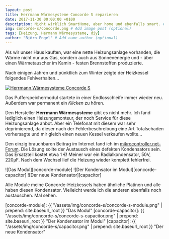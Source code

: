 ```yaml
---
layout: post
title: Herrmann Wärmesysteme Concorde S reparieren
date: 2017-11-30 00:00:00 +0100
description: Nicht wirklich SmartHome, aber home und ebenfalls smart. # Add post description (optional)
img: concorde-s/concorde.png # Add image post (optional)
tags: [Heizung, Hermann Wärmesysteme, diy]
author: "Björn Engel" # Add name author (optional)
---
```

Als wir unser Haus kauften, war eine nette Heizungsanlage vorhanden, die Wärme nicht nur aus Gas, sondern auch aus Sonnenenergie und - über einen Wärmetauscher im Kamin - festen Brennstoffen produzierte.

Nach einigen Jahren und pünktlich zum Winter zeigte der Heizkessel folgendes Fehlverhalten...

[![Herrmann Wärmesysteme Concorde S](https://img.youtube.com/vi/4VZAw-EzEAI/0.jpg)](https://www.youtube.com/watch?v=4VZAw-EzEAI)

Das Pufferspeichermodul startete in einer Endlosschleife immer wieder neu. Außerdem war permanent ein *Klicken* zu hören.

Den Hersteller **Herrmann Wärmesysteme** gibt es nicht mehr. Ich fand lediglich einen Heizungsmonteur, der noch Service für diese Heizungsanlage anbot. Aber ein Telefonat mit diesem war sehr deprimierend, da dieser nach der Fehlerbeschreibung eine Art Totalschaden vorhersagte und mir gleich einen neuen Kessel verkaufen wollte... 

Den einzig brauchbaren Beitrag im Internet fand ich im [mikrocontroller.net-Forum][mikrocontroller-net]. Die Lösung sollte der Austausch eines defekten Kondensators sein. Das Ersatzteil kostet etwa 1 €! Meiner war ein Radialkondensator, 50V, 220&micro;F. Nach dem Wechsel lief die Heizung wieder komplett fehlerfrei.

![Das Modul][concorde-module]
![Der Kondensator im Modul][concorde-capacitor]
![Der neue Kondensator][capacitor]

Alle Module meine Concorde-Heizkessels haben ähnliche Platinen und alle haben diesen Kondensator. Vielleicht werde ich die anderen ebenfalls noch austauschen. Mal sehen.



[mikrocontroller-net]: https://www.mikrocontroller.net/topic/287329
[concorde-module]: {{ "/assets/img/concorde-s/concorde-s-module.png" | prepend: site.baseurl_root }} "Das Modul"
[concorde-capacitor]: {{ "/assets/img/concorde-s/concorde-s-capacitor.png" | prepend: site.baseurl_root }} "Der Kondensator im Modul"
[capacitor]: {{ "/assets/img/concorde-s/capacitor.png" | prepend: site.baseurl_root }} "Der neue Kondensator"
